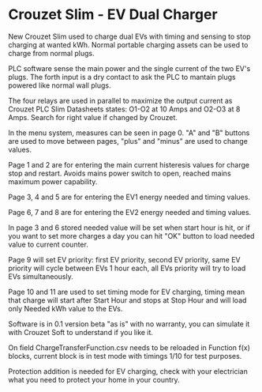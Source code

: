 # Crouzet Slim - EV Dual Charger
New Crouzet Slim used to charge dual EVs with timing and sensing to stop charging at wanted kWh. Normal portable charging assets can be used to charge from normal plugs.

PLC software sense the main power and the single current of the two EV's plugs. The forth input is a dry contact to ask the PLC to mantain plugs powered like normal wall plugs.

The four relays are used in parallel to maximize the output current as Crouzet PLC Slim Datasheets states: O1-O2 at 10 Amps and O2-O3 at 8 Amps. Search for right value if changed by Crouzet.

In the menu system, measures can be seen in page 0. "A" and "B" buttons are used to move between pages, "plus" and "minus" are used to change values.

Page 1 and 2 are for entering the main current histeresis values for charge stop and restart. Avoids mains power switch to open, reached mains maximum power capability.

Page 3, 4 and 5 are for entering the EV1 energy needed and timing values.

Page 6, 7 and 8 are for entering the EV2 energy needed and timing values.

In page 3 and 6 stored needed value will be set when start hour is hit, or if you want to set more charges a day you can hit "OK" button to load needed value to current counter.

Page 9 will set EV priority: first EV priority, second EV priority, same EV priority will cycle between EVs 1 hour each, all EVs priority will try to load EVs simultaneously.

Page 10 and 11 are used to set timing mode for EV charging, timing mean that charge will start after Start Hour and stops at Stop Hour and will load only Needed kWh value to the EVs.

Software is in 0.1 version beta "as is" with no warranty, you can simulate it with Crouzet Soft to understand if you like it.

On field ChargeTransferFunction.csv needs to be reloaded in Function f(x) blocks, current block is in test mode with timings 1/10 for test purposes.

Protection addition is needed for EV charging, check with your electrician what you need to protect your home in your country.
